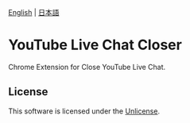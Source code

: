 [English](README.md) | [日本語](README.ja.md)

# YouTube Live Chat Closer

Chrome Extension for Close YouTube Live Chat.

## License

This software is licensed under the [Unlicense](LICENSE).
